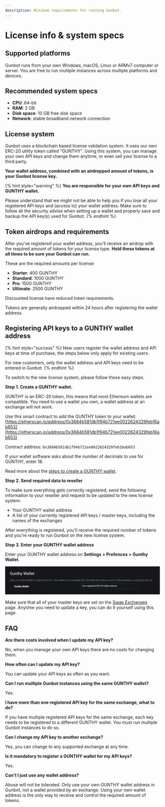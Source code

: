 ```yaml
---
description: Minimum requirements for running Gunbot.
---
```


# License info & system specs

## Supported platforms

Gunbot runs from your own Windows, macOS, Linux or ARMv7 computer or server. You are free to run multiple instances across multiple platforms and devices.

## Recommended system specs

* **CPU**: 64-bit
* **RAM**: 2 GB
* **Disk space**: 10 GB free disk space
* **Network**: stable broadband network connection

## License system

Gunbot uses a blockchain based license validation system. It uses our own ERC-20 utility token called "GUNTHY". Using this system, you can manage your own API keys and change them anytime, or even sell your license to a third party.

**Your wallet address, combined with an airdropped amount of tokens, is your Gunbot license key.**

{% hint style="warning" %}
**You are responsible for your own API keys and GUNTHY wallet.**

Please understand that we might not be able to help you if you lose all your registered API keys and \(access to\) your wallet address. Make sure to follow all the security advise when setting up a wallet and properly save and backup the API key\(s\) used for Gunbot.
{% endhint %}

## Token airdrops and requirements

After you've registered your wallet address, you'll receive an airdrop with the required amount of tokens for your license type. **Hold these tokens at all times to be sure your Gunbot can run.**

These are the required amounts per license:

* **Starter**: 400 GUNTHY
* **Standard**: 1000 GUNTHY
* **Pro**: 1500 GUNTHY
* **Ultimate**: 2500 GUNTHY

Discounted license have reduced token requirements.

Tokens are generally airdropped within 24 hours after registering the wallet address.

## Registering API keys to a GUNTHY wallet address

{% hint style="success" %}
New users register the wallet address and API keys at time of purchase, the steps below only apply for existing users.

For new customers, only the wallet address and API keys need to be entered in Gunbot.
{% endhint %}

To switch to the new license system, please follow these easy steps.

**Step 1. Create a GUNTHY wallet.**

GUNTHY is an ERC-20 token, this means that most Ethereum wallets are compatible. You need to use a wallet you own, a wallet address at an exchange will not work.

Use this smart contract to add the GUNTHY token to your wallet: [https://etherscan.io/address/0x3684b581db1f94b721ee0022624329feb16ab653](https://etherscan.io/address/0x3684b581db1f94b721ee0022624329feb16ab653)

Contract address: `0x3684b581db1f94b721ee0022624329feb16ab653`

If your wallet software asks about the number of decimals to use for GUNTHY, enter 18.

Read more about the [steps to create a GUNTHY wallet](how-to-create-a-wallet.md).

**Step 2. Send required data to reseller**

To make sure everything gets correctly registered, send the following information to your reseller and request to be updated to the new license system:

* Your GUNTHY wallet address
* A list of your currently registered API keys / master keys, including the names of the exchanges

After everything is registered, you'll receive the required number of tokens and you're ready to run Gunbot on the new license system.

**Step 3. Enter your GUNTHY wallet address**

Enter your GUNTHY wallet address on **Settings &gt; Prefences &gt; Gunthy Wallet**.

![](https://raw.githubusercontent.com/boekenbox/gitbook-images/master/image%20%2853%29.png)

Make sure that all of your master keys are set on the [Swap Exchanges](../../setup-and-general-settings/profile-settings/connect-exchange/api-slots.md) page. Anytime you need to update a key, you can do it yourself using this page.

## FAQ

**Are there costs involved when I update my API key?**

No, when you manage your own API keys there are no costs for changing them.

**How often can I update my API key?**

You can update your API keys as often as you want.

**Can I run multiple Gunbot instances using the same GUNTHY wallet?**

Yes.

**I have more than one registered API key for the same exchange, what to do?**

If you have multiple registered API keys for the same exchange, each key needs to be registered to a different GUNTHY wallet. You must run multiple Gunbot instances to do so.

**Can I change my API key to another exchange?**

Yes, you can change to any supported exchange at any time.

**Is it mandatory to register a GUNTHY wallet for my API keys?**

Yes.

**Can't I just use any wallet address?**

Abuse will not be tolerated. Only use your own GUNTHY wallet address in Gunbot, not a wallet provided by an exchange. Using your own wallet address is the only way to receive and control the required amount of tokens.

